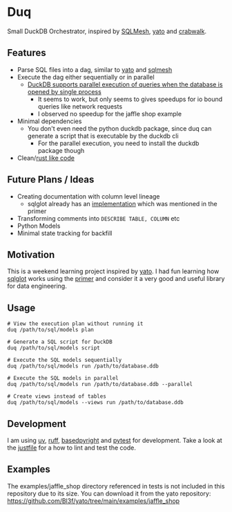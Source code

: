 # Duq

Small DuckDB Orchestrator, inspired by [SQLMesh], [yato] and [crabwalk].

## Features

- Parse SQL files into a dag, similar to [yato] and [sqlmesh]
- Execute the dag either sequentially or in parallel
    - [DuckDB supports parallel execution of queries when the database is opened by single process](https://duckdb.org/docs/stable/connect/concurrency.html#concurrency-within-a-single-process)
        - It seems to work, but only seems to gives speedups for io bound queries like network requests
        - I observed no speedup for the jaffle shop example
- Minimal dependencies
    - You don't even need the python duckdb package, since duq can generate a script that is executable by the duckdb cli
        - For the parallel execution, you need to install the duckdb package though
- Clean/[rust like code](https://news.ycombinator.com/item?id=36018621)

## Future Plans / Ideas

- Creating documentation with column level lineage
    - sqlglot already has an [implementation](https://sqlglot.com/sqlglot/lineage.html) which was mentioned in the primer
- Transforming comments into `DESCRIBE TABLE, COLUMN` etc
- Python Models
- Minimal state tracking for backfill

## Motivation

This is a weekend learning project inspired by [yato].
I had fun learning how [sqlglot] works using the [primer] and consider it a very good and useful library for data engineering.

## Usage

```shell
# View the execution plan without running it
duq /path/to/sql/models plan

# Generate a SQL script for DuckDB
duq /path/to/sql/models script

# Execute the SQL models sequentially
duq /path/to/sql/models run /path/to/database.ddb

# Execute the SQL models in parallel
duq /path/to/sql/models run /path/to/database.ddb --parallel

# Create views instead of tables
duq /path/to/sql/models --views run /path/to/database.ddb
```

## Development

I am using [uv], [ruff], [basedpyright] and [pytest] for development.
Take a look at the [justfile](./justfile) for a how to lint and test the code.

## Examples

The examples/jaffle_shop directory referenced in tests is not included in this repository due to its size. You can download it from the yato repository:
https://github.com/Bl3f/yato/tree/main/examples/jaffle_shop


[uv]: https://github.com/astral-sh/uv
[ruff]: https://github.com/astral-sh/ruff
[pytest]: https://github.com/pytest-dev/pytest
[basedpyright]: https://github.com/detachhead/basedpyright
[sqlglot]: https://sqlglot.com/sqlglot.html
[yato]: https://github.com/Bl3f/yato
[SQLMesh]: https://github.com/TobikoData/sqlmesh
[crabwalk]: https://github.com/definite-app/crabwalk
[primer]: https://github.com/tobymao/sqlglot/blob/main/posts/ast_primer.md]
